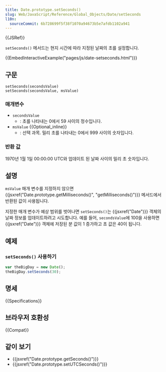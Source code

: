 ```yaml
---
title: Date.prototype.setSeconds()
slug: Web/JavaScript/Reference/Global_Objects/Date/setSeconds
l10n:
  sourceCommit: 6b728699f5f38f1070a94673b5e7afdb1102a941
---
```


{{JSRef}}

`setSeconds()` 메서드는 현지 시간에 따라 지정된 날짜의 초를 설정합니다.

{{EmbedInteractiveExample("pages/js/date-setseconds.html")}}

## 구문

```js-nolint
setSeconds(secondsValue)
setSeconds(secondsValue, msValue)
```

### 매개변수

- `secondsValue`
  - : 초를 나타내는 0에서 59 사이의 정수입니다.
- `msValue` {{Optional_inline}}
  - : 선택 과목. 밀리 초를 나타내는 0에서 999 사이의 숫자입니다.

### 반환 값

1970년 1월 1일 00:00:00 UTC와 업데이트 된 날짜 사이의 밀리 초 숫자입니다.

## 설명

`msValue` 매개 변수를 지정하지 않으면
{{jsxref("Date.prototype.getMilliseconds()", "getMilliseconds()")}} 메서드에서
반환된 값이 사용됩니다.

지정한 매개 변수가 예상 범위를 벗어나면 `setSeconds()`는 {{jsxref("Date")}} 객체의 날짜 정보를 업데이트하려고
시도합니다. 예를 들어, `secondsValue`에 100을 사용하면 {{jsxref("Date")}} 객체에 저장된 분 값이 1 증가하고
초 값은 40이 됩니다.

## 예제

### `setSeconds()` 사용하기

```js
var theBigDay = new Date();
theBigDay.setSeconds(30);
```

## 명세

{{Specifications}}

## 브라우저 호환성

{{Compat}}

## 같이 보기

- {{jsxref("Date.prototype.getSeconds()")}}
- {{jsxref("Date.prototype.setUTCSeconds()")}}
